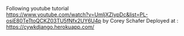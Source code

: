 Following youtube tutorial   
https://www.youtube.com/watch?v=UmljXZIypDc&list=PL-osiE80TeTtoQCKZ03TU5fNfx2UY6U4p by Corey Schafer 
Deployed at : https://cywkdjango.herokuapp.com/

